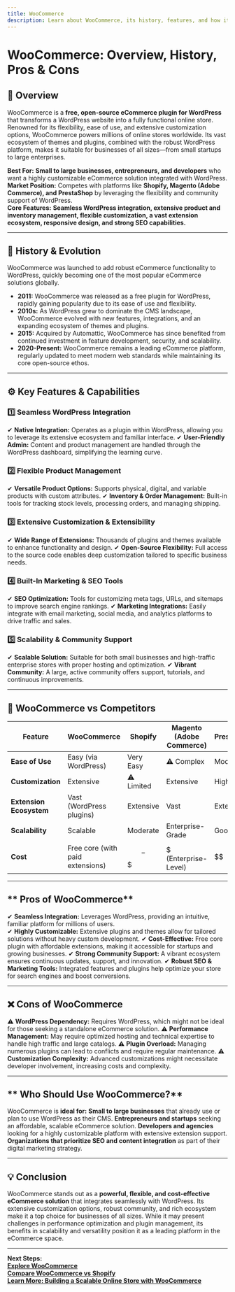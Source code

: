 ```yaml
---
title: WooCommerce
description: Learn about WooCommerce, its history, features, and how it compares to other eCommerce platforms.
---
```


# **WooCommerce: Overview, History, Pros & Cons**

## **📌 Overview**  
WooCommerce is a **free, open-source eCommerce plugin for WordPress** that transforms a WordPress website into a fully functional online store. Renowned for its flexibility, ease of use, and extensive customization options, WooCommerce powers millions of online stores worldwide. Its vast ecosystem of themes and plugins, combined with the robust WordPress platform, makes it suitable for businesses of all sizes—from small startups to large enterprises.

 **Best For:** **Small to large businesses, entrepreneurs, and developers** who want a highly customizable eCommerce solution integrated with WordPress.  
 **Market Position:** Competes with platforms like **Shopify, Magento (Adobe Commerce), and PrestaShop** by leveraging the flexibility and community support of WordPress.  
 **Core Features:** **Seamless WordPress integration, extensive product and inventory management, flexible customization, a vast extension ecosystem, responsive design, and strong SEO capabilities.**

---

## **📜 History & Evolution**  
WooCommerce was launched to add robust eCommerce functionality to WordPress, quickly becoming one of the most popular eCommerce solutions globally.

- **2011:** WooCommerce was released as a free plugin for WordPress, rapidly gaining popularity due to its ease of use and flexibility.
- **2010s:** As WordPress grew to dominate the CMS landscape, WooCommerce evolved with new features, integrations, and an expanding ecosystem of themes and plugins.
- **2015:** Acquired by Automattic, WooCommerce has since benefited from continued investment in feature development, security, and scalability.
- **2020-Present:** WooCommerce remains a leading eCommerce platform, regularly updated to meet modern web standards while maintaining its core open-source ethos.

---

## **⚙️ Key Features & Capabilities**

### **1️⃣ Seamless WordPress Integration**
✔ **Native Integration:** Operates as a plugin within WordPress, allowing you to leverage its extensive ecosystem and familiar interface.
✔ **User-Friendly Admin:** Content and product management are handled through the WordPress dashboard, simplifying the learning curve.

### **2️⃣ Flexible Product Management**
✔ **Versatile Product Options:** Supports physical, digital, and variable products with custom attributes.
✔ **Inventory & Order Management:** Built-in tools for tracking stock levels, processing orders, and managing shipping.

### **3️⃣ Extensive Customization & Extensibility**
✔ **Wide Range of Extensions:** Thousands of plugins and themes available to enhance functionality and design.
✔ **Open-Source Flexibility:** Full access to the source code enables deep customization tailored to specific business needs.

### **4️⃣ Built-In Marketing & SEO Tools**
✔ **SEO Optimization:** Tools for customizing meta tags, URLs, and sitemaps to improve search engine rankings.
✔ **Marketing Integrations:** Easily integrate with email marketing, social media, and analytics platforms to drive traffic and sales.

### **5️⃣ Scalability & Community Support**
✔ **Scalable Solution:** Suitable for both small businesses and high-traffic enterprise stores with proper hosting and optimization.
✔ **Vibrant Community:** A large, active community offers support, tutorials, and continuous improvements.

---

## **🔄 WooCommerce vs Competitors**

| Feature                   | WooCommerce         | Shopify           | Magento (Adobe Commerce) | PrestaShop       |
|---------------------------|---------------------|-------------------|--------------------------|------------------|
| **Ease of Use**           |  Easy (via WordPress) |  Very Easy    | ⚠ Complex                |  Moderate      |
| **Customization**         |  Extensive        | ⚠ Limited        |  Extensive             |  High          |
| **Extension Ecosystem**   |  Vast (WordPress plugins) |  Extensive  |  Vast                  |  Extensive     |
| **Scalability**           |  Scalable         |  Moderate      |  Enterprise-Grade      |  Good          |
| **Cost**                  |  Free core (with paid extensions) | $$-$$$         | $$$$$ (Enterprise-Level)  | $$               |

---

## ** Pros of WooCommerce**
✔ **Seamless Integration:** Leverages WordPress, providing an intuitive, familiar platform for millions of users.  
✔ **Highly Customizable:** Extensive plugins and themes allow for tailored solutions without heavy custom development.
✔ **Cost-Effective:** Free core plugin with affordable extensions, making it accessible for startups and growing businesses.
✔ **Strong Community Support:** A vibrant ecosystem ensures continuous updates, support, and innovation.
✔ **Robust SEO & Marketing Tools:** Integrated features and plugins help optimize your store for search engines and boost conversions.

---

## **❌ Cons of WooCommerce**
⚠ **WordPress Dependency:** Requires WordPress, which might not be ideal for those seeking a standalone eCommerce solution.
⚠ **Performance Management:** May require optimized hosting and technical expertise to handle high traffic and large catalogs.
⚠ **Plugin Overload:** Managing numerous plugins can lead to conflicts and require regular maintenance.
⚠ **Customization Complexity:** Advanced customizations might necessitate developer involvement, increasing costs and complexity.

---

## ** Who Should Use WooCommerce?**
WooCommerce is **ideal for:**
 **Small to large businesses** that already use or plan to use WordPress as their CMS.
 **Entrepreneurs and startups** seeking an affordable, scalable eCommerce solution.
 **Developers and agencies** looking for a highly customizable platform with extensive extension support.
 **Organizations that prioritize SEO and content integration** as part of their digital marketing strategy.

---

## **💡 Conclusion**
WooCommerce stands out as a **powerful, flexible, and cost-effective eCommerce solution** that integrates seamlessly with WordPress. Its extensive customization options, robust community, and rich ecosystem make it a top choice for businesses of all sizes. While it may present challenges in performance optimization and plugin management, its benefits in scalability and versatility position it as a leading platform in the eCommerce space.

---

 **Next Steps:**  
 **[Explore WooCommerce](https://woocommerce.com/)**  
 **[Compare WooCommerce vs Shopify](#)**  
 **[Learn More: Building a Scalable Online Store with WooCommerce](#)**
